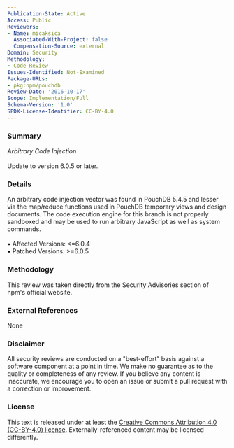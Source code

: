 ```yaml
---
Publication-State: Active
Access: Public
Reviewers:
- Name: micaksica
  Associated-With-Project: false
  Compensation-Source: external
Domain: Security
Methodology:
- Code-Review
Issues-Identified: Not-Examined
Package-URLs:
- pkg:npm/pouchdb
Review-Date: '2016-10-17'
Scope: Implementation/Full
Schema-Version: '1.0'
SPDX-License-Identifier: CC-BY-4.0
---
```

### Summary
*Arbitrary Code Injection*<br><br>Update to version 6.0.5 or later.
### Details
An arbitrary code injection vector was found in PouchDB 5.4.5 and lesser via the map/reduce functions used in PouchDB temporary views and design documents. The code execution engine for this branch is not properly sandboxed and may be used to run arbitrary JavaScript as well as system commands.
<br><br>• Affected Versions: <=6.0.4
<br>• Patched Versions: >=6.0.5
### Methodology
This review was taken directly from the Security Advisories section of npm's official website.
### External References
None
### Disclaimer
All security reviews are conducted on a "best-effort" basis against a software component at a point in time. We make no guarantee as to the quality or completeness of any review. If you believe any content is inaccurate, we encourage you to open an issue or submit a pull request with a correction or improvement.
### License
This text is released under at least the [Creative Commons Attribution 4.0 (CC-BY-4.0) license](https://creativecommons.org/licenses/by/4.0/legalcode.txt). Externally-referenced content may be licensed differently.
